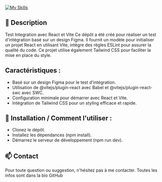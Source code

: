 [![My Skills](https://skillicons.dev/icons?i=html,css,npm,react,vite,tailwind,github)](https://skillicons.dev)

## 📑 Description

  Test Integration avec React et Vite
  Ce dépôt a été créé pour réaliser un test d'intégration basé sur un design Figma. Il fournit un modèle pour initialiser un projet React en utilisant Vite, intègre des règles ESLint pour assurer la qualité du code. Ce projet utilise également Tailwind CSS pour faciliter la mise en place du style.

## Caractéristiques :

- Basé sur un design Figma pour le test d'intégration.
- Utilisation de @vitejs/plugin-react avec Babel et @vitejs/plugin-react-swc avec SWC.
- Configuration minimale pour démarrer avec React et Vite.
- Intégration de Tailwind CSS pour un styling efficace et rapide.

## :no_entry_sign: Installation / Comment l'utiliser :

- Clonez le dépôt.
- Installez les dépendances (npm install).
- Démarrez le serveur de développement (npm run dev).

## 📫 Contact

  Pour toute question ou suggestion, n'hésitez pas à me contacter. Toutes les infos sont dans la bio GitHub